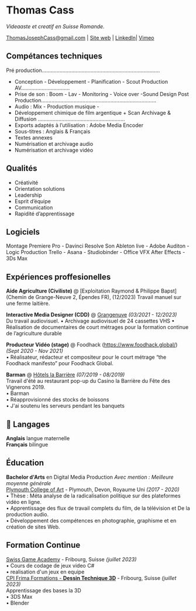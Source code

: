 # Thomas Cass
_Videaaste et creatif en Suisse Romande._

<div id="webaddress">
<a href="mailto:ThomasJosephCass@gmail.com">ThomasJosephCass@gmail.com</a>
| <a href="https://thomasjosephcass.wixsite.com/film">Site web</a>
| <a href="https://www.linkedin.com/in/thomas-cass/">LinkedIn</a>|
  <a href="https://vimeo.com/thomascass/">Vimeo</a>
</div>

## Compétances techniques

Pré production................................................................................
- Conception - Développement - Planification - Scout
Production AV.................................
- Prise de son : Boom - Lav - Monitoring - Voice over -Sound Design
Post Production..............................................................................
- Audio : Mix -  Production musique -
- Développement chimique de film argentique + Scan
Archivage & Diffusion ...........................................................
- Exports adaptés à l’utilisation : Adobe Media Encoder
- Sous-titres : Anglais & Français
- Textes annexes
- Numérisation et archivage audio
- Numérisation et archivage vidéo

 ## Qualités 
- Créativité
- Orientation solutions
- Leadership
- Esprit d’équipe
- Communication
- Rapidité d’apprentissage

 ## Logiciels
Montage
Premiere Pro - Davinci Resolve
Son
Ableton live - Adobe Auditon - Logic
Production
Trello - Asana - Studiobinder - Office
VFX
After Effects - 3Ds Max

## Expériences proffesionelles

**Aide Agriculture (Civiliste)** @ [Exploitation Raymond & Philippe Bapst](Chemin de Grange-Neuve 2, Épendes FR), (12/2023)
Travail manuel sur une ferme laitière.

**Interactive Media Designer (CDD)** @ [Grangenuve](https://www.fr.ch/grangeneuve/) _(03/2021 - 12/2023)_ <br>
Du travail audiovisuel.
  • Archivage audiovisuel de 24 cassettes VHS
  • Réalisation de documentaires de court métrages pour la formation continue de l’agriculture durable

**Producteur Vidéo (stage)** @ Foodhack (https://www.foodhack.global/) _(Sept 2020 - Nov 2021)_ <br>
• Réalisateur, rédacteur et compositeur pour le court métrage “the Foodhack manifesto” pour Foodhack Global.


**Barman** @ [Hôtels la Barrière](https://www.hotelsbarriere.com/fr.html) _(07/2019 - 08/2019)_ <br>Travail d'été au restaurant pop-up du Casino la Barrière du Fête des Vignerons 2019. <br>
	• Barman <br>
	• Réapprovisionné des stocks de boissons <br>
	• J'ai soutenu les serveurs pendant les banquets <br>


## 💬 Langages

**Anglais** langue maternelle <br>
**Français** bilingue


##  Éducation

**Bachelor d'Arts** en Digital Media Production *Avec mention : Meilleure moyenne générale*
<br> [Plymouth College of Art](https://www.plymouthart.ac.uk/) - Plymouth, Devon, Royaume Uni _(2017 - 2020)_ <br>
	• Thèse : Méta analyse de la radicalisation politique sur des plateformes
	vidéo en ligne. <br>
	• Apprentissage des flux de travail complets du film, de la télévision et
	De la production audio. <br>
	• Développement des compétences en photographie, graphisme et en
	création de sites Web. <br>

 
 ##  Formation Continue

[Swiss Game Academy](https://gameacademy.ch/SGA/) - Fribourg, Suisse _(juillet 2023)_ <br>
	• Cours de codage de jeux video C# <br>
	• realisation d'un jeux en equipe <br>
[CPI Frima Formations - **Dessin Technique 3D**](https://frima-formations.ch/) - Fribourg, Suisse _(juillet 2023)_ <br>
	Apprentissage des bases la 3D <br> 
		• 3DS Max <br>
		• Blender <br>
